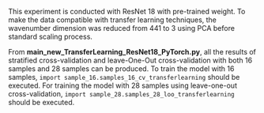 This experiment is conducted with ResNet 18 with pre-trained weight. To make the data compatible with transfer learning techniques, the wavenumber dimension was reduced from 441 to 3 using PCA before standard scaling process.

From __main_new_TransferLearning_ResNet18_PyTorch.py__, all the results of stratified cross-validation and leave-One-Out cross-validation with both 16 samples and 28 samples can be produced. To train the model with 16 samples, `import sample_16.samples_16_cv_transferlearning` should be executed. For training the model with 28 samples using leave-one-out cross-validation, `import sample_28.samples_28_loo_transferlearning` should be executed.
